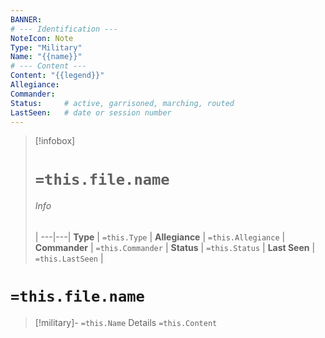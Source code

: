 ```yaml
---
BANNER:
# --- Identification ---
NoteIcon: Note
Type: "Military"
Name: "{{name}}"
# --- Content ---
Content: "{{legend}}"
Allegiance:
Commander:
Status:     # active, garrisoned, marching, routed
LastSeen:   # date or session number
---
```


> [!infobox]
> # `=this.file.name`
> ###### Info
>  |
> ---|---|
> **Type** | `=this.Type` |
> **Allegiance** | `=this.Allegiance` |
> **Commander** | `=this.Commander` |
> **Status** | `=this.Status` |
> **Last Seen** | `=this.LastSeen` |

# **`=this.file.name`**

> [!military]- `=this.Name` Details
> `=this.Content`
